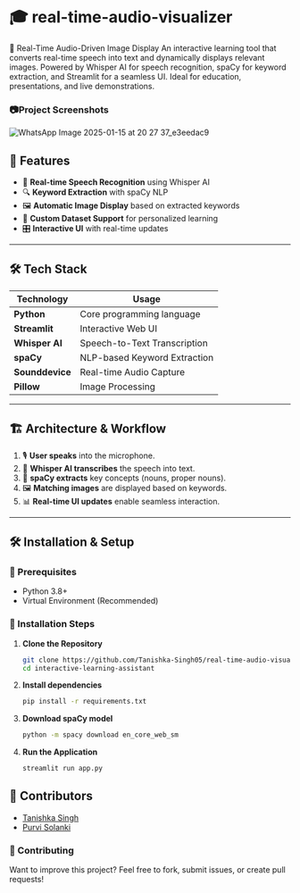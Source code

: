 # 🎓 real-time-audio-visualizer
📌 Real-Time Audio-Driven Image Display An interactive learning tool that converts real-time speech into text and dynamically displays relevant images. Powered by Whisper AI for speech recognition, spaCy for keyword extraction, and Streamlit for a seamless UI. Ideal for education, presentations, and live demonstrations. 

### 📷Project Screenshots
![WhatsApp Image 2025-01-15 at 20 27 37_e3eedac9](https://github.com/user-attachments/assets/a3e86317-4935-42ac-9d7e-a07a9d7f90ae)


## 🚀 Features
- 🎤 **Real-time Speech Recognition** using Whisper AI
- 🔍 **Keyword Extraction** with spaCy NLP
- 🖼️ **Automatic Image Display** based on extracted keywords
- 📁 **Custom Dataset Support** for personalized learning
- 🎛 **Interactive UI** with real-time updates

---

## 🛠️ Tech Stack
| Technology       | Usage |
|-----------------|-----------------------------------|
| **Python**      | Core programming language |
| **Streamlit**   | Interactive Web UI |
| **Whisper AI**  | Speech-to-Text Transcription |
| **spaCy**       | NLP-based Keyword Extraction |
| **Sounddevice** | Real-time Audio Capture |
| **Pillow**      | Image Processing |

---

## 🏗️ Architecture & Workflow
1. 🎙️ **User speaks** into the microphone.
2. 📝 **Whisper AI transcribes** the speech into text.
3. 🔎 **spaCy extracts** key concepts (nouns, proper nouns).
4. 🖼 **Matching images** are displayed based on keywords.
5. 📊 **Real-time UI updates** enable seamless interaction.

---

## 🛠 Installation & Setup

### 📌 Prerequisites
- Python 3.8+
- Virtual Environment (Recommended)

### 🔧 Installation Steps
1. **Clone the Repository**
   ```bash
   git clone https://github.com/Tanishka-Singh05/real-time-audio-visualizer.git
   cd interactive-learning-assistant
2. **Install dependencies**
   ```bash
   pip install -r requirements.txt
3. **Download spaCy model**
   ```bash
   python -m spacy download en_core_web_sm
4. **Run the Application**
   ```bash
   streamlit run app.py

## 🙌 Contributors
- [Tanishka Singh](https://github.com/Tanishka-Singh05)
- [Purvi Solanki](https://github.com/Purvi-Solanki)

### 🤝 Contributing
Want to improve this project? Feel free to fork, submit issues, or create pull requests!

